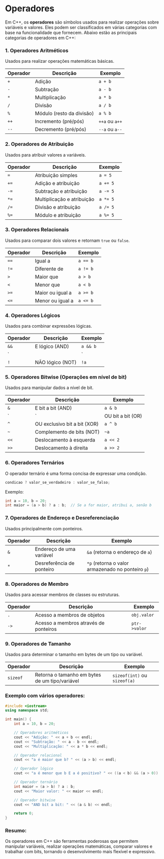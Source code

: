# Operadores
Em C++, os **operadores** são símbolos usados para realizar operações sobre variáveis e valores. Eles podem ser classificados em várias categorias com base na funcionalidade que fornecem. Abaixo estão as principais categorias de operadores em C++:

### 1. **Operadores Aritméticos**
Usados para realizar operações matemáticas básicas.

| Operador | Descrição               | Exemplo         |
|----------|-------------------------|-----------------|
| `+`      | Adição                   | `a + b`         |
| `-`      | Subtração                | `a - b`         |
| `*`      | Multiplicação            | `a * b`         |
| `/`      | Divisão                  | `a / b`         |
| `%`      | Módulo (resto da divisão)| `a % b`         |
| `++`     | Incremento (pré/pós)     | `++a` ou `a++`  |
| `--`     | Decremento (pré/pós)     | `--a` ou `a--`  |

### 2. **Operadores de Atribuição**
Usados para atribuir valores a variáveis.

| Operador | Descrição                      | Exemplo         |
|----------|--------------------------------|-----------------|
| `=`      | Atribuição simples             | `a = 5`         |
| `+=`     | Adição e atribuição            | `a += 5`        |
| `-=`     | Subtração e atribuição         | `a -= 5`        |
| `*=`     | Multiplicação e atribuição     | `a *= 5`        |
| `/=`     | Divisão e atribuição           | `a /= 5`        |
| `%=`     | Módulo e atribuição            | `a %= 5`        |

### 3. **Operadores Relacionais**
Usados para comparar dois valores e retornam `true` ou `false`.

| Operador | Descrição                      | Exemplo         |
|----------|--------------------------------|-----------------|
| `==`     | Igual a                       | `a == b`        |
| `!=`     | Diferente de                  | `a != b`        |
| `>`      | Maior que                     | `a > b`         |
| `<`      | Menor que                     | `a < b`         |
| `>=`     | Maior ou igual a              | `a >= b`        |
| `<=`     | Menor ou igual a              | `a <= b`        |

### 4. **Operadores Lógicos**
Usados para combinar expressões lógicas.

| Operador | Descrição                      | Exemplo             |
|----------|--------------------------------|---------------------|
| `&&`     | E lógico (AND)                 | `a && b`            |
| `||`     | OU lógico (OR)                 | `a || b`            |
| `!`      | NÃO lógico (NOT)               | `!a`                |

### 5. **Operadores Bitwise** (Operações em nível de bit)
Usados para manipular dados a nível de bit.

| Operador | Descrição                       | Exemplo         |
|----------|---------------------------------|-----------------|
| `&`      | E bit a bit (AND)               | `a & b`         |
| `|`      | OU bit a bit (OR)               | `a | b`         |
| `^`      | OU exclusivo bit a bit (XOR)    | `a ^ b`         |
| `~`      | Complemento de bits (NOT)       | `~a`            |
| `<<`     | Deslocamento à esquerda         | `a << 2`        |
| `>>`     | Deslocamento à direita          | `a >> 2`        |

### 6. **Operadores Ternários**
O operador ternário é uma forma concisa de expressar uma condição.

```cpp
condicao ? valor_se_verdadeiro : valor_se_falso;
```
Exemplo:
```cpp
int a = 10, b = 20;
int maior = (a > b) ? a : b;  // Se a for maior, atribui a, senão b
```

### 7. **Operadores de Endereço e Desreferenciação**
Usados principalmente com ponteiros.

| Operador | Descrição                  | Exemplo         |
|----------|----------------------------|-----------------|
| `&`      | Endereço de uma variável    | `&a` (retorna o endereço de `a`) |
| `*`      | Desreferência de ponteiro   | `*p` (retorna o valor armazenado no ponteiro `p`) |

### 8. **Operadores de Membro**
Usados para acessar membros de classes ou estruturas.

| Operador | Descrição                      | Exemplo         |
|----------|--------------------------------|-----------------|
| `.`      | Acesso a membros de objetos    | `obj.valor`     |
| `->`     | Acesso a membros através de ponteiros | `ptr->valor` |

### 9. **Operadores de Tamanho**
Usados para determinar o tamanho em bytes de um tipo ou variável.

| Operador | Descrição                     | Exemplo         |
|----------|-------------------------------|-----------------|
| `sizeof` | Retorna o tamanho em bytes de um tipo/variável | `sizeof(int)` ou `sizeof(a)` |

### Exemplo com vários operadores:

```cpp
#include <iostream>
using namespace std;

int main() {
    int a = 10, b = 20;

    // Operadores aritméticos
    cout << "Adição: " << a + b << endl;
    cout << "Subtração: " << a - b << endl;
    cout << "Multiplicação: " << a * b << endl;

    // Operador relacional
    cout << "a é maior que b? " << (a > b) << endl;

    // Operador lógico
    cout << "a é menor que b E a é positivo? " << ((a < b) && (a > 0)) << endl;

    // Operador ternário
    int maior = (a > b) ? a : b;
    cout << "Maior valor: " << maior << endl;

    // Operador bitwise
    cout << "AND bit a bit: " << (a & b) << endl;

    return 0;
}
```

### Resumo:
Os operadores em C++ são ferramentas poderosas que permitem manipular variáveis, realizar operações matemáticas, comparar valores e trabalhar com bits, tornando o desenvolvimento mais flexível e expressivo.
